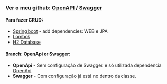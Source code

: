 ### Ver o meu github: [OpenAPI / Swagger](https://github.com/loopfagundes/swagger-example)

#### Para fazer CRUD:
* [Spring boot](https://start.spring.io/) - add dependencies: WEB e JPA
* [Lombok](https://mvnrepository.com/artifact/org.projectlombok/lombok)
* [H2 Database](https://mvnrepository.com/artifact/com.h2database/h2)

#### Branch: OpenApi or Swagger:

* **OpenApi** - Sem configuração de Swagger. e só utilizada dependencia [OpenApi](https://mvnrepository.com/artifact/org.springdoc/springdoc-openapi-starter-webmvc-ui)
* **Swagger** - Com configuração já está no dentro da classe. 
